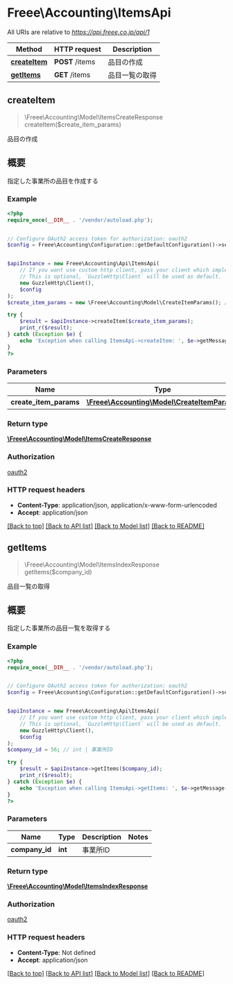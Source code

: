 # Freee\Accounting\ItemsApi

All URIs are relative to *https://api.freee.co.jp/api/1*

Method | HTTP request | Description
------------- | ------------- | -------------
[**createItem**](ItemsApi.md#createItem) | **POST** /items | 品目の作成
[**getItems**](ItemsApi.md#getItems) | **GET** /items | 品目一覧の取得



## createItem

> \Freee\Accounting\Model\ItemsCreateResponse createItem($create_item_params)

品目の作成

<h2 id=\"\">概要</h2>  <p>指定した事業所の品目を作成する</p>

### Example

```php
<?php
require_once(__DIR__ . '/vendor/autoload.php');


// Configure OAuth2 access token for authorization: oauth2
$config = Freee\Accounting\Configuration::getDefaultConfiguration()->setAccessToken('YOUR_ACCESS_TOKEN');


$apiInstance = new Freee\Accounting\Api\ItemsApi(
    // If you want use custom http client, pass your client which implements `GuzzleHttp\ClientInterface`.
    // This is optional, `GuzzleHttp\Client` will be used as default.
    new GuzzleHttp\Client(),
    $config
);
$create_item_params = new \Freee\Accounting\Model\CreateItemParams(); // \Freee\Accounting\Model\CreateItemParams | 品目の作成

try {
    $result = $apiInstance->createItem($create_item_params);
    print_r($result);
} catch (Exception $e) {
    echo 'Exception when calling ItemsApi->createItem: ', $e->getMessage(), PHP_EOL;
}
?>
```

### Parameters


Name | Type | Description  | Notes
------------- | ------------- | ------------- | -------------
 **create_item_params** | [**\Freee\Accounting\Model\CreateItemParams**](../Model/CreateItemParams.md)| 品目の作成 | [optional]

### Return type

[**\Freee\Accounting\Model\ItemsCreateResponse**](../Model/ItemsCreateResponse.md)

### Authorization

[oauth2](../../README.md#oauth2)

### HTTP request headers

- **Content-Type**: application/json, application/x-www-form-urlencoded
- **Accept**: application/json

[[Back to top]](#) [[Back to API list]](../../README.md#documentation-for-api-endpoints)
[[Back to Model list]](../../README.md#documentation-for-models)
[[Back to README]](../../README.md)


## getItems

> \Freee\Accounting\Model\ItemsIndexResponse getItems($company_id)

品目一覧の取得

<h2 id=\"\">概要</h2>  <p>指定した事業所の品目一覧を取得する</p>

### Example

```php
<?php
require_once(__DIR__ . '/vendor/autoload.php');


// Configure OAuth2 access token for authorization: oauth2
$config = Freee\Accounting\Configuration::getDefaultConfiguration()->setAccessToken('YOUR_ACCESS_TOKEN');


$apiInstance = new Freee\Accounting\Api\ItemsApi(
    // If you want use custom http client, pass your client which implements `GuzzleHttp\ClientInterface`.
    // This is optional, `GuzzleHttp\Client` will be used as default.
    new GuzzleHttp\Client(),
    $config
);
$company_id = 56; // int | 事業所ID

try {
    $result = $apiInstance->getItems($company_id);
    print_r($result);
} catch (Exception $e) {
    echo 'Exception when calling ItemsApi->getItems: ', $e->getMessage(), PHP_EOL;
}
?>
```

### Parameters


Name | Type | Description  | Notes
------------- | ------------- | ------------- | -------------
 **company_id** | **int**| 事業所ID |

### Return type

[**\Freee\Accounting\Model\ItemsIndexResponse**](../Model/ItemsIndexResponse.md)

### Authorization

[oauth2](../../README.md#oauth2)

### HTTP request headers

- **Content-Type**: Not defined
- **Accept**: application/json

[[Back to top]](#) [[Back to API list]](../../README.md#documentation-for-api-endpoints)
[[Back to Model list]](../../README.md#documentation-for-models)
[[Back to README]](../../README.md)

